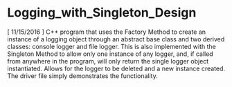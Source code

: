 # Logging_with_Singleton_Design
[ 11/15/2016 ] C++ program that uses the Factory Method to create an instance of a logging object through an abstract base class and two derived classes: console logger and file logger.  This is also implemented with the Singleton Method to allow only one instance of any logger, and, if called from anywhere in the program, will only return the single logger object instantiated.  Allows for the logger to be deleted and a new instance created.  The driver file simply demonstrates the functionality.
